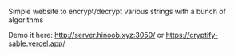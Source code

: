 Simple website to encrypt/decrypt various strings with a bunch of algorithms

Demo it here: http://server.hinoob.xyz:3050/ or https://cryptify-sable.vercel.app/
